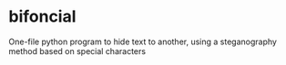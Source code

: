 # bifoncial
One-file python program to hide text to another, using a steganography method based on special characters
